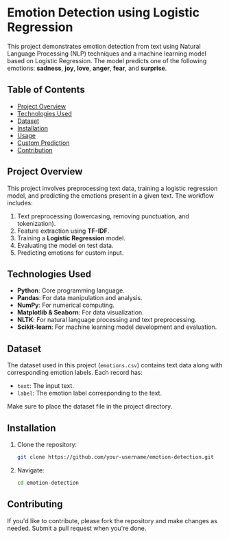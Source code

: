 # Emotion Detection using Logistic Regression

This project demonstrates emotion detection from text using Natural Language Processing (NLP) techniques and a machine learning model based on Logistic Regression. The model predicts one of the following emotions: **sadness**, **joy**, **love**, **anger**, **fear**, and **surprise**.

## Table of Contents
- [Project Overview](#project-overview)
- [Technologies Used](#technologies-used)
- [Dataset](#dataset)
- [Installation](#installation)
- [Usage](#usage)
- [Custom Prediction](#custom-prediction)
- [Contribution](#Contributing)


## Project Overview

This project involves preprocessing text data, training a logistic regression model, and predicting the emotions present in a given text. The workflow includes:
1. Text preprocessing (lowercasing, removing punctuation, and tokenization).
2. Feature extraction using **TF-IDF**.
3. Training a **Logistic Regression** model.
4. Evaluating the model on test data.
5. Predicting emotions for custom input.

## Technologies Used

- **Python**: Core programming language.
- **Pandas**: For data manipulation and analysis.
- **NumPy**: For numerical computing.
- **Matplotlib & Seaborn**: For data visualization.
- **NLTK**: For natural language processing and text preprocessing.
- **Scikit-learn**: For machine learning model development and evaluation.

## Dataset

The dataset used in this project (`emotions.csv`) contains text data along with corresponding emotion labels. Each record has:
- `text`: The input text.
- `label`: The emotion label corresponding to the text.

Make sure to place the dataset file in the project directory.

## Installation

1. Clone the repository:
   ```bash
   git clone https://github.com/your-username/emotion-detection.git
   

2. Navigate:
   ```bash
   cd emotion-detection

## Contributing
If you'd like to contribute, please fork the repository and make changes as needed. Submit a pull request when you're done.




